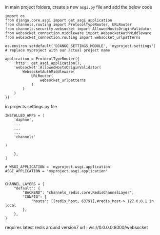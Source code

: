 in main project folders, create a new ```asgi.py``` file and add the below code

```
import os
from django.core.asgi import get_asgi_application
from channels.routing import ProtocolTypeRouter, URLRouter
from channels.security.websocket import AllowedHostsOriginValidator
from websocket_connection.middleware import WebsocketAuthMiddleware
from websocket_connection.routing import websocket_urlpatterns

os.environ.setdefault('DJANGO_SETTINGS_MODULE', 'myproject.settings') # replace myproject with our actual project name

application = ProtocolTypeRouter({
    'http': get_asgi_application(),
    'websocket':AllowedHostsOriginValidator(
        WebsocketAuthMiddleware(
            URLRouter(
                websocket_urlpatterns
            )
        )
    )
})
```


in projects settings.py file

```
INSTALLED_APPS = (
    'daphne',
    ...
    ...
    ...
    'channels'

)

    },
]

# WSGI_APPLICATION = 'myproject.wsgi.application'
ASGI_APPLICATION = 'myproject.asgi.application'


CHANNEL_LAYERS = {
    "default": {
        "BACKEND": "channels_redis.core.RedisChannelLayer",
        "CONFIG": {
            "hosts": [(redis_host, 6379)],#redis_host-> 127.0.0.1 in local
        },
    },
}

```
requires latest redis around version7
url : ws://0.0.0.0:8000/websocket

